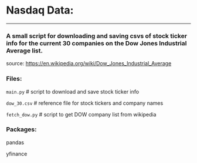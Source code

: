 # Nasdaq Data:
--------------


### A small script for downloading and saving csvs of stock ticker info for the current 30 companies on the Dow Jones Industrial Average list.

source:
https://en.wikipedia.org/wiki/Dow_Jones_Industrial_Average


### Files:
`
main.py
`     # script to download and save stock ticker info

`
dow_30.csv
`     # reference file for stock tickers and company names

`
fetch_dow.py
`     # script to get DOW company list from wikipedia


### Packages:

pandas

yfinance


